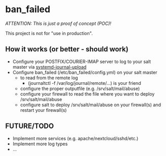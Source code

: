 # ban_failed

*ATTENTION: This is just a proof of concept (POC)!*

This project is not for "use in production".

## How it works (or better - should work)

* Configure your POSTFIX/COURIER-IMAP server to log to your salt master via [systemd-journal-upload](https://www.freedesktop.org/software/systemd/man/systemd-journal-upload.service.html)
* Configure ban_failed (/etc/ban_failed/config.yml) on your salt master
  * to read from the remote log 
    * (journaltctl -f /var/log/journal/remote/...) is your friend
  * configure the proper outputfile (e.g. /srv/salt/mail/abuse)
  * configure your firewall to read the file where you want to deploy /srv/salt/mail/abuse
  * configure salt to deploy /srv/salt/mail/abuse on your firewall(s) and restart your firewall(s)

## FUTURE/TODO

* Implement more services (e.g. apache/nextcloud/sshd/etc.)
* Implement more log types
* ...

